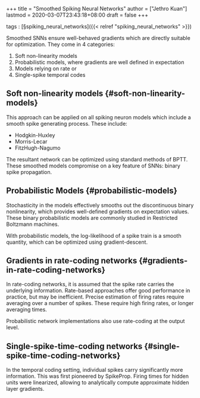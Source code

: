 +++
title = "Smoothed Spiking Neural Networks"
author = ["Jethro Kuan"]
lastmod = 2020-03-07T23:43:18+08:00
draft = false
+++

tags
: [§spiking\_neural\_networks]({{< relref "spiking_neural_networks" >}})

Smoothed SNNs ensure well-behaved gradients which are directly
suitable for optimization. They come in 4 categories:

1.  Soft non-linearity models
2.  Probabilistic models, where gradients are well defined in expectation
3.  Models relying on rate or
4.  Single-spike temporal codes


## Soft non-linearity models {#soft-non-linearity-models}

This approach can be applied on all spiking neuron models which
include a smooth spike generating process. These include:

-   Hodgkin-Huxley
-   Morris-Lecar
-   FitzHugh-Nagumo

The resultant network can be optimized using standard methods of BPTT.
These smoothed models compromise on a key feature of SNNs: binary
spike propagation.


## Probabilistic Models {#probabilistic-models}

Stochasticity in the models effectively smooths out the discontinuous
binary nonlinearity, which provides well-defined gradients on
expectation values. These binary probabilistic models are commonly
studied in Restricted Boltzmann machines.

With probabilistic models, the log-likelihood of a spike train is a
smooth quantity, which can be optimized using gradient-descent.


## Gradients in rate-coding networks {#gradients-in-rate-coding-networks}

In rate-coding networks, it is assumed that the spike rate carries the
underlying information. Rate-based approaches offer good performance
in practice, but may be inefficient. Precise estimation of firing
rates require averaging over a number of spikes. These require high
firing rates, or longer averaging times.

Probabilistic network implementations also use rate-coding at the
output level.


## Single-spike-time-coding networks {#single-spike-time-coding-networks}

In the temporal coding setting, individual spikes carry significantly
more information. This was first pioneered by SpikeProp. Firing times
for hidden units were linearized, allowing to analytically compute
approximate hidden layer gradients.

